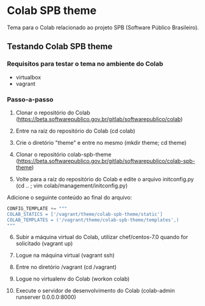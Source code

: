 # Colab SPB theme

Tema para o Colab relacionado ao projeto SPB (Software Público Brasileiro).

## Testando Colab SPB theme

### Requisitos para testar o tema no ambiente do Colab

* virtualbox
* vagrant

### Passo-a-passo

1. Clonar o repositório do Colab (https://beta.softwarepublico.gov.br/gitlab/softwarepublico/colab)

2. Entre na raiz do repositório do Colab (cd colab)

3. Crie o diretório "theme" e entre no mesmo (mkdir theme; cd theme)

4. Clonar o repositório colab-spb-theme (https://beta.softwarepublico.gov.br/gitlab/softwarepublico/colab-spb-theme)

5. Volte para a raíz do repositório do Colab e edite o arquivo initconfig.py (cd .. ; vim colab/management/initconfig.py)

Adicione o seguinte conteúdo ao final do arquivo:

```python
CONFIG_TEMPLATE += """
COLAB_STATICS = ['/vagrant/theme/colab-spb-theme/static']
COLAB_TEMPLATES = ('/vagrant/theme/colab-spb-theme/templates',)
"""
```

6. Subir a máquina virtual do Colab, utilizar chef/centos-7.0 quando for solicitado (vagrant up)

7. Logue na máquina virtual (vagrant ssh)

8. Entre no diretório /vagrant (cd /vagrant)

9. Logue no virtualenv do Colab (workon colab)

10. Execute o servidor de desenvolvimento do Colab (colab-admin runserver 0.0.0.0:8000)
